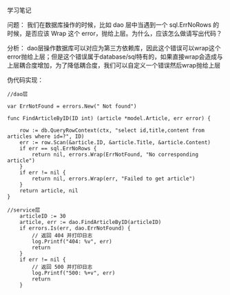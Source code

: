 学习笔记

问题：
我们在数据库操作的时候，比如 dao 层中当遇到一个 sql.ErrNoRows 的时候，是否应该 Wrap 这个 error，抛给上层。为什么，应该怎么做请写出代码？

分析：
dao层操作数据库可以对应为第三方依赖库，因此这个错误可以wrap这个error抛给上层；但是这个错误属于database/sql特有的，如果直接wrap会造成与上层耦合度增加，为了降低耦合度，我们可以自定义一个错误然后wrap抛给上层


伪代码实现：
```
//dao层

var ErrNotFound = errors.New(" Not found")

func FindArticleByID(ID int) (article *model.Article, err error) {
	 
	row := db.QueryRowContext(ctx, "select id,title,content from articles where id=?", ID)
	err := row.Scan(&article.ID, &article.Title, &article.Content)
	if err == sql.ErrNoRows {
		return nil, errors.Wrap(ErrNotFound, "No corresponding article")
	}
	if err != nil {
		return nil, errors.Wrap(err, "Failed to get article")
	}
	return article, nil
}
```


```
//service层
    articleID := 30
	article, err := dao.FindArticleByID(articleID)
	if errors.Is(err, dao.ErrNotFound) {
		// 返回 404 并打印日志
		log.Printf("404: %v", err)
		return
	}
	if err != nil {
		// 返回 500 并打印日志
		log.Printf("500: %+v", err)
		return
	}
	
```